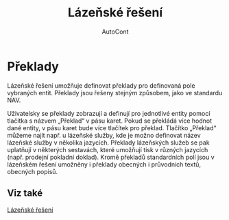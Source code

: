 ﻿---
    title: "Lázeňské řešení"
    author: AutoCont
    ms.date: 04/30/2018
    ms.topic: article
    ms.prod: dynamics-nav-2017
    ms.contentlocale: cs-cz
    ms.lasthandoff: 04/30/2018
---

# Překlady
Lázeňské řešení umožňuje definovat překlady pro definovaná pole vybraných entit. Překlady jsou řešeny stejným způsobem, jako ve standardu NAV.

Uživatelsky se překlady zobrazují a definují pro jednotlivé entity pomocí tlačítka s názvem „Překlad“ v pásu karet.
Pokud se překládá více hodnot dané entity, v pásu karet bude více tlačítek pro překlad.
Tlačítko „Překlad“ můžeme najít např. u lázeňské služby, kde je možno definovat název lázeňské služby v několika jazycích. Překlady lázeňských služeb se pak uplatňují v některých sestavách, které umožňují tisk v různých jazycích (např. prodejní pokladní doklad).
Kromě překladů standardních polí jsou v lázeňském řešení umožněny i překlady obecných i průvodních textů, obecných popisů.

## <a name="see-also"></a>Viz také
[Lázeňské řešení](ac-spa-solution.md)
